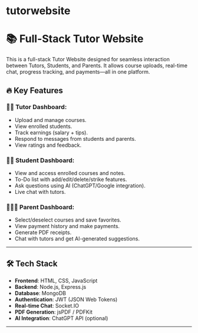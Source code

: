 # tutorwebsite
# 📚 Full-Stack Tutor Website

This is a full-stack Tutor Website designed for seamless interaction between Tutors, Students, and Parents. It allows course uploads, real-time chat, progress tracking, and payments—all in one platform.

## 🔥 Key Features

### 👩‍🏫 Tutor Dashboard:
- Upload and manage courses.
- View enrolled students.
- Track earnings (salary + tips).
- Respond to messages from students and parents.
- View ratings and feedback.

### 👨‍🎓 Student Dashboard:
- View and access enrolled courses and notes.
- To-Do list with add/edit/delete/strike features.
- Ask questions using AI (ChatGPT/Google integration).
- Live chat with tutors.

### 👨‍👩‍👧 Parent Dashboard:
- Select/deselect courses and save favorites.
- View payment history and make payments.
- Generate PDF receipts.
- Chat with tutors and get AI-generated suggestions.

---

## 🛠️ Tech Stack

- **Frontend**: HTML, CSS, JavaScript
- **Backend**: Node.js, Express.js
- **Database**: MongoDB
- **Authentication**: JWT (JSON Web Tokens)
- **Real-time Chat**: Socket.IO
- **PDF Generation**: jsPDF / PDFKit
- **AI Integration**: ChatGPT API (optional)

---
